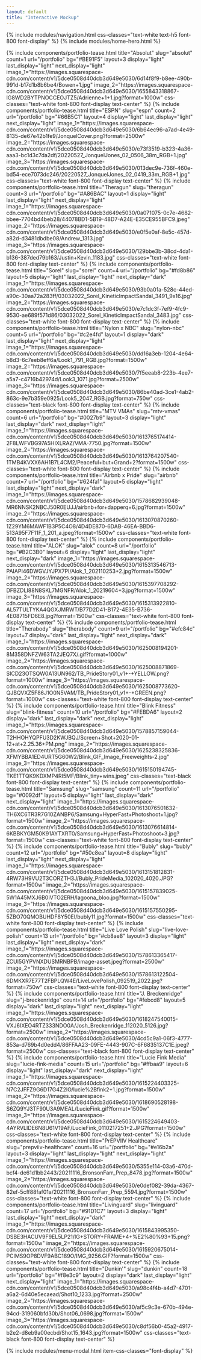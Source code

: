 ```yaml
---
layout: default
title: "Interactive Mockup"
---
```


{% include modules/navigation.html css-classes="text-white text-h5 font-800 font-display" %}
{% include modules/home-hero.html %}
<div class="portfolio-items">
    {% include components/portfolio-tease.html 
        title="Absolut" slug="absolut" count=1 url="/portfolio" bg="#BE91F5"
        layout=3 display="light" last_display="light" next_display="light"
        image_1="https://images.squarespace-cdn.com/content/v1/5dce0508d40dcb3d649e5030/6d14f8f9-b8ee-490b-991d-b17d1b8b6be4/Bowen+1.jpg"
        image_2="https://images.squarespace-cdn.com/content/v1/5dce0508d40dcb3d649e5030/1655843318867-IG8WD2BYTPNOCCEOJTZ5/Adrienne+1+1.jpg?format=1000w"
        css-classes="text-white font-800 font-display text-center" 
    %}
    {% include components/portfolio-tease.html 
        title="ESPN" slug="espn" count=2 url="/portfolio" bg="#66B5C1"
        layout=4 display="light" last_display="light" next_display="light"
        image_1="https://images.squarespace-cdn.com/content/v1/5dce0508d40dcb3d649e5030/6b64ec96-a7ad-4e49-8135-de67e42b1fe9/JonquelCover.png?format=2500w"
        image_2="https://images.squarespace-cdn.com/content/v1/5dce0508d40dcb3d649e5030/e73f3519-b323-4a36-aaa3-bc1d3c7da2df/20220527_JonquelJones_02_0506_38m_RGB+1.jpg"
        image_3="https://images.squarespace-cdn.com/content/v1/5dce0508d40dcb3d649e5030/013dec9e-736f-460e-bd54-ece7073dc246/20220527_JonquelJones_02_0419_33m_RGB+1.jpg"
        css-classes="text-white font-800 font-display text-center" 
    %}
    {% include components/portfolio-tease.html 
        title="Theragun" slug="theragun" count=3 url="/portfolio" bg="#A86BAC"
        layout=1 display="light" last_display="light" next_display="light"
        image_1="https://images.squarespace-cdn.com/content/v1/5dce0508d40dcb3d649e5030/0a071075-0c7e-4682-bbee-7704bd4beb28/44078BD1-5B19-48D7-A24E-E35CE955BFC9.jpeg"
        image_2="https://images.squarespace-cdn.com/content/v1/5dce0508d40dcb3d649e5030/e0f5e0af-8e5c-457d-a82d-d3481dbdbe08/Andrew_1313.jpg"
        image_3="https://images.squarespace-cdn.com/content/v1/5dce0508d40dcb3d649e5030/129bbe3b-38cd-4da1-b136-387ded79b163/Justin+Kevin_1183.jpg"
        css-classes="text-white font-800 font-display text-center" 
    %}
    {% include components/portfolio-tease.html 
        title="Sorel" slug="sorel" count=4 url="/portfolio" bg="#fd8b86"
        layout=5 display="light" last_display="light" next_display="dark"
        image_1="https://images.squarespace-cdn.com/content/v1/5dce0508d40dcb3d649e5030/93b0a01a-528c-44ed-a90c-30aa72a283ff/03032022_Sorel_KineticImpactSandal_3491_9x16.jpg"
        image_2="https://images.squarespace-cdn.com/content/v1/5dce0508d40dcb3d649e5030/e7c1dc3f-7ef9-4fc9-9530-ae689f571d86/03032022_Sorel_KineticImpactSandal_3483.jpg"
        css-classes="text-white font-800 font-display text-center" 
    %}
    {% include components/portfolio-tease.html 
        title="Nylon x NBC" slug="nylon-nbc" count=5 url="/portfolio" bg="#c2e4fd"
        layout=1 display="dark" last_display="light" next_display="light"
        image_1="https://images.squarespace-cdn.com/content/v1/5dce0508d40dcb3d649e5030/dd16a3eb-1204-4e64-b8d3-6c7eeb8eff6a/Look1_791_RGB.jpg?format=1500w"
        image_2="https://images.squarespace-cdn.com/content/v1/5dce0508d40dcb3d649e5030/7f5eeab8-223b-4ee7-a5a7-c4716b42974d/Look3_1071.jpg?format=2500w"
        image_3="https://images.squarespace-cdn.com/content/v1/5dce0508d40dcb3d649e5030/86be40ad-3ce1-4ab2-863c-9e7b359e0925/Look5_2047_RGB.jpg?format=750w"
        css-classes="text-black font-800 font-display text-center" 
    %}
    {% include components/portfolio-tease.html 
        title="MTV VMAs" slug="mtv-vmas" count=6 url="/portfolio" bg="#0027b9"
        layout=3 display="light" last_display="dark" next_display="light"
        image_1="https://images.squarespace-cdn.com/content/v1/5dce0508d40dcb3d649e5030/1613765174414-2F8LWFVBG97A5HIXLRAZ/VMA-7750.jpg?format=1500w"
        image_2="https://images.squarespace-cdn.com/content/v1/5dce0508d40dcb3d649e5030/1613764207540-1TMB4KVXX6AH1B7L4CM2/Peaceful+but+Grand+2?format=1500w"
        css-classes="text-white font-800 font-display text-center" 
    %}
    {% include components/portfolio-tease.html 
        title="Airbnb x Pride" slug="airbnb" count=7 url="/portfolio" bg="#624fa1"
        layout=5 display="light" last_display="light" next_display="dark"
        image_1="https://images.squarespace-cdn.com/content/v1/5dce0508d40dcb3d649e5030/1578682939048-MR6NNSK2NBCJ50R0EUJJ/airbnb+for+dapperq+6.jpg?format=1500w"
        image_2="https://images.squarespace-cdn.com/content/v1/5dce0508d40dcb3d649e5030/1613070870260-1Z29YM6MAWF1B3P5C4O8/4D4DE870-6DAB-46EA-BBD6-513A95F7F11F_1_201_a.jpeg?format=1500w"
        css-classes="text-white font-800 font-display text-center" 
    %}
    {% include components/portfolio-tease.html 
        title="ALOK" slug="alok" count=8 url="/portfolio" bg="#B2C3B0"
        layout=6 display="light" last_display="light" next_display="dark"
        image_1="https://images.squarespace-cdn.com/content/v1/5dce0508d40dcb3d649e5030/1615313546713-PAIAPI46DWGVJYJPX7PI/Alok_1_202110253+2.jpg?format=1500w"
        image_2="https://images.squarespace-cdn.com/content/v1/5dce0508d40dcb3d649e5030/1615397708292-DFBZDLI88N8SKL7MGNFR/Alok_1_20219604+3.jpg?format=1500w"
        image_3="https://images.squarespace-cdn.com/content/v1/5dce0508d40dcb3d649e5030/1615313922810-AL57TULTYKA4QGXJMRWT/B77D2D41-B172-4E35-B736-4E08715FD6E8.jpg?format=1500w"
        css-classes="text-white font-800 font-display text-center" 
    %}
    {% include components/portfolio-tease.html 
        title="Therabody" slug="therabody" count=9 url="/portfolio" bg="#efc84c"
        layout=7 display="dark" last_display="light" next_display="dark"
        image_1="https://images.squarespace-cdn.com/content/v1/5dce0508d40dcb3d649e5030/1625008194201-8M358DNFZW63TA2JEQ7X/.gif?format=1000w"
        image_2="https://images.squarespace-cdn.com/content/v1/5dce0508d40dcb3d649e5030/1625008871869-SICD23OTSQW0A13UN962/TB_PrideStory01_v1+-+YELLOW.png?format=1000w"
        image_3="https://images.squarespace-cdn.com/content/v1/5dce0508d40dcb3d649e5030/1625008773620-QJBQVXZ5F86J1O0N5VAM/TB_PrideStory01_v1+-+GREEN.png?format=1000w"
        css-classes="text-white font-800 font-display text-center" 
    %}
    {% include components/portfolio-tease.html 
        title="Blink Fitness" slug="blink-fitness" count=10 url="/portfolio" bg="#FEBDA6"
        layout=2 display="dark" last_display="dark" next_display="light"
        image_1="https://images.squarespace-cdn.com/content/v1/5dce0508d40dcb3d649e5030/1578857159044-T2HHOHYQPFU3D2KWJBQJ/Screen+Shot+2020-01-12+at+2.25.36+PM.png"
        image_2="https://images.squarespace-cdn.com/content/v1/5dce0508d40dcb3d649e5030/1625238325836-XFMYBBA1ED4URT5G60W2/Blink_GIF_Image_Freeweights-2.jpg"
        image_3="https://images.squarespace-cdn.com/content/v1/5dce0508d40dcb3d649e5030/1615150194745-TKE1TTQK9KDXMP4RI5MF/Blink_tiny+wins.jpeg"
        css-classes="text-black font-800 font-display text-center" 
    %}
    {% include components/portfolio-tease.html 
        title="Samsung" slug="samsung" count=11 url="/portfolio" bg="#0092df"
        layout=5 display="light" last_display="dark" next_display="light"
        image_1="https://images.squarespace-cdn.com/content/v1/5dce0508d40dcb3d649e5030/1613076501632-TH6XC6TR3R7G10ZANBP6/Samsung+HyperFast+Photoshoot+1.jpg?format=1500w"
        image_2="https://images.squarespace-cdn.com/content/v1/5dce0508d40dcb3d649e5030/1613076614814-6KBBKYGM50K91AYTXRT0/Samsung+HyperFast+Photoshoot+3.jpg?format=1500w"
        css-classes="text-white font-800 font-display text-center" 
    %}
    {% include components/portfolio-tease.html 
        title="Bubly" slug="bubly" count=12 url="/portfolio" bg="#50c8ea"
        layout=8 display="light" last_display="light" next_display="light"
        image_1="https://images.squarespace-cdn.com/content/v1/5dce0508d40dcb3d649e5030/1613151812831-4RW73H9VU2T3CORZTH3J/Bubly_PrideMedia_102020_4020.JPG?format=1500w"
        image_2="https://images.squarespace-cdn.com/content/v1/5dce0508d40dcb3d649e5030/1615157839025-5W1A45MXJ6B0IVTO2ERH/lagoona_bloo.jpg?format=1500w"
        image_3="https://images.squarespace-cdn.com/content/v1/5dce0508d40dcb3d649e5030/1615157550295-5ZBO70QMOBUHDF8Y50EI/bubly11.jpg?format=1500w"
        css-classes="text-white font-800 font-display text-center" 
    %}
    {% include components/portfolio-tease.html 
        title="Live Love Polish" slug="live-love-polish" count=13 url="/portfolio" bg="#cb8ae8"
        layout=3 display="light" last_display="light" next_display="dark"
        image_1="https://images.squarespace-cdn.com/content/v1/5dce0508d40dcb3d649e5030/1578613365417-ZCUI5GYPVNXDUSMRNBPB/image-asset.jpeg?format=2500w"
        image_2="https://images.squarespace-cdn.com/content/v1/5dce0508d40dcb3d649e5030/1578613122504-6DMKXR7E77T2FBPLQW4E/LiveLovePolish_092519_2022.jpg?format=750w"
        css-classes="text-white font-800 font-display text-center" 
    %}
    {% include components/portfolio-tease.html 
        title="J. Breckenridge" slug="j-breckenridge" count=14 url="/portfolio" bg="#febcd8"
        layout=5 display="dark" last_display="light" next_display="light"
        image_1="https://images.squarespace-cdn.com/content/v1/5dce0508d40dcb3d649e5030/1618247540015-VXJ6IXEO4RTZ333NDO0A/Josh_Breckenridge_112020_5126.jpg?format=2500w"
        image_2="https://images.squarespace-cdn.com/content/v1/5dce0508d40dcb3d649e5030/4cd5c9a1-06f3-4777-853a-d769b4d0edd4/86FFAA23-09FE-4443-907C-6F6835137C1E.jpeg?format=2500w"
        css-classes="text-black font-800 font-display text-center" 
    %}
    {% include components/portfolio-tease.html 
        title="Lucie Fink Media" slug="lucie-fink-media" count=15 url="/portfolio" bg="#ffbaa9"
        layout=6 display="light" last_display="dark" next_display="light"
        image_1="https://images.squarespace-cdn.com/content/v1/5dce0508d40dcb3d649e5030/1615224403325-N7C2JFFZ9G6D17G4Z2IO/lucie%2Bfink2+1.jpg?format=1500w"
        image_2="https://images.squarespace-cdn.com/content/v1/5dce0508d40dcb3d649e5030/1618690528198-S6ZQ9YJ3TF90U3A9MEAL/LucieFink.gif?format=1500w"
        image_3="https://images.squarespace-cdn.com/content/v1/5dce0508d40dcb3d649e5030/1615224649403-4AYRVLIDE6N8U61V19AF/LucieFink_0110217251+2.JPG?format=1500w"
        css-classes="text-white font-800 font-display text-center" 
    %}
    {% include components/portfolio-tease.html 
        title="PrEPVIIV Healthcare" slug="prepviiv-healthcare" count=16 url="/portfolio" bg="#e16b2a"
        layout=3 display="light" last_display="light" next_display="light"
        image_1="https://images.squarespace-cdn.com/content/v1/5dce0508d40dcb3d649e5030/5355e114-03a6-470d-bcf4-de61d1bb2443/20211116_BronsonFarr_Prep_8478.jpg?format=1500w"
        image_2="https://images.squarespace-cdn.com/content/v1/5dce0508d40dcb3d649e5030/e0def082-39da-4367-82ef-5cff88faf01a/20211116_BronsonFarr_Prep_5594.jpg?format=1500w"
        css-classes="text-white font-800 font-display text-center" 
    %}
    {% include components/portfolio-tease.html 
        title="Livinguard" slug="livinguard" count=17 url="/portfolio" bg="#91D1C7"
        layout=3 display="light" last_display="light" next_display="dark"
        image_1="https://images.squarespace-cdn.com/content/v1/5dce0508d40dcb3d649e5030/1615843995350-DSBE3HACUV9F9EL5LP21/IG+STORY+FRAME+4+%E2%80%93+15.png?format=1500w"
        image_2="https://images.squarespace-cdn.com/content/v1/5dce0508d40dcb3d649e5030/1615920675014-PCIMS9OP8DVF9ABC189O/IMG_9256.GIF?format=1500w"
        css-classes="text-white font-800 font-display text-center" 
    %}
    {% include components/portfolio-tease.html 
        title="Dunkin'" slug="dunkin" count=18 url="/portfolio" bg="#f8e3c9"
        layout=2 display="dark" last_display="light" next_display="light"
        image_1="https://images.squarespace-cdn.com/content/v1/5dce0508d40dcb3d649e5030/a98c4f4b-a4d7-4701-a6a2-6d40e5ecaead/Shot10_1233.jpg?format=2500w"
        image_2="https://images.squarespace-cdn.com/content/v1/5dce0508d40dcb3d649e5030/af5c9c3e-670b-494e-94cd-319060bfd30b/Shot06_0698.jpg?format=1500w"
        image_3="https://images.squarespace-cdn.com/content/v1/5dce0508d40dcb3d649e5030/c8df56b0-45a2-4917-b2e2-d8eb9a00ecbd/Shot15_1643.jpg?format=1500w"
        css-classes="text-black font-800 font-display text-center" 
    %}
</div>

{% include modules/menu-modal.html item-css-classes="font-display" %}